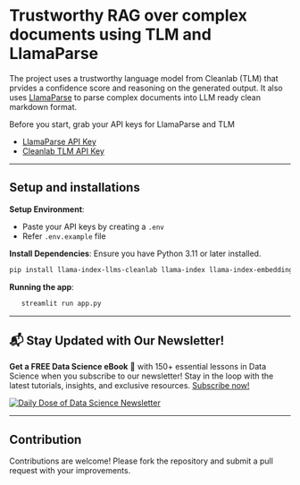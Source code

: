 # Trustworthy RAG over complex documents using TLM and LlamaParse

The project uses a trustworthy language model from Cleanlab (TLM) that prvides a confidence score and reasoning on the generated output. It also uses [LlamaParse](https://docs.cloud.llamaindex.ai/llamacloud/getting_started/api_key) to parse complex documents into LLM ready clean markdown format.

Before you start, grab your API keys for LlamaParse and TLM

- [LlamaParse API Key](https://docs.cloud.llamaindex.ai/llamacloud/getting_started/api_key)
- [Cleanlab TLM API Key](https://tlm.cleanlab.ai/)

---
## Setup and installations

**Setup Environment**:
- Paste your API keys by creating a `.env`
- Refer `.env.example` file


**Install Dependencies**:
   Ensure you have Python 3.11 or later installed.
   ```bash
   pip install llama-index-llms-cleanlab llama-index llama-index-embeddings-huggingface
   ```
**Running the app**:
```bash
   streamlit run app.py
```

---

## 📬 Stay Updated with Our Newsletter!
**Get a FREE Data Science eBook** 📖 with 150+ essential lessons in Data Science when you subscribe to our newsletter! Stay in the loop with the latest tutorials, insights, and exclusive resources. [Subscribe now!](https://join.dailydoseofds.com)

[![Daily Dose of Data Science Newsletter](https://github.com/patchy631/ai-engineering/blob/main/resources/join_ddods.png)](https://join.dailydoseofds.com)

---

## Contribution

Contributions are welcome! Please fork the repository and submit a pull request with your improvements.
